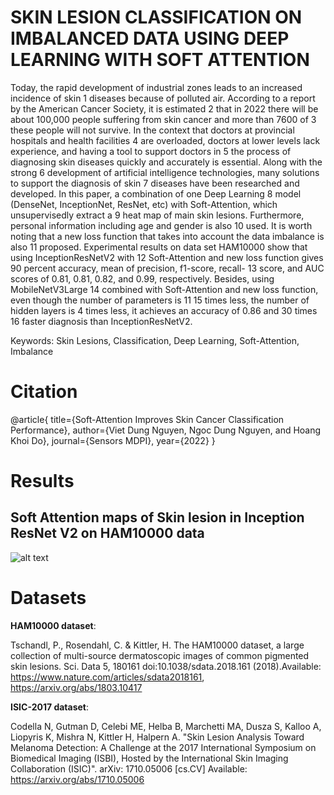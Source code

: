 # SKIN LESION CLASSIFICATION ON IMBALANCED DATA USING DEEP LEARNING WITH SOFT ATTENTION

Today, the rapid development of industrial zones leads to an increased incidence of skin 1
diseases because of polluted air. According to a report by the American Cancer Society, it is estimated 2
that in 2022 there will be about 100,000 people suffering from skin cancer and more than 7600 of 3
these people will not survive. In the context that doctors at provincial hospitals and health facilities 4
are overloaded, doctors at lower levels lack experience, and having a tool to support doctors in 5
the process of diagnosing skin diseases quickly and accurately is essential. Along with the strong 6
development of artificial intelligence technologies, many solutions to support the diagnosis of skin 7
diseases have been researched and developed. In this paper, a combination of one Deep Learning 8
model (DenseNet, InceptionNet, ResNet, etc) with Soft-Attention, which unsupervisedly extract a 9
heat map of main skin lesions. Furthermore, personal information including age and gender is also 10
used. It is worth noting that a new loss function that takes into account the data imbalance is also 11
proposed. Experimental results on data set HAM10000 show that using InceptionResNetV2 with 12
Soft-Attention and new loss function gives 90 percent accuracy, mean of precision, f1-score, recall- 13
score, and AUC scores of 0.81, 0.81, 0.82, and 0.99, respectively. Besides, using MobileNetV3Large 14
combined with Soft-Attention and new loss function, even though the number of parameters is 11 15
times less, the number of hidden layers is 4 times less, it achieves an accuracy of 0.86 and 30 times 16
faster diagnosis than InceptionResNetV2.

Keywords: Skin Lesions, Classification, Deep Learning, Soft-Attention, Imbalance

# Citation
@article{
  title={Soft-Attention Improves Skin Cancer Classification Performance},
  author={Viet Dung Nguyen, Ngoc Dung Nguyen, and Hoang Khoi Do},
  journal={Sensors MDPI},
  year={2022}
}

# Results
## Soft Attention maps of Skin lesion in Inception ResNet V2 on HAM10000 data
![alt text](https://github.com/ScaleMind-C9308A/Skin-Disease-Detection-HAM100000/MDPI/sensors-1915564/Definitions/ROC/denvsirv2.png?raw=true)

# Datasets

**HAM10000  dataset**:

Tschandl, P., Rosendahl, C. & Kittler, H. The HAM10000 dataset, a large collection of multi-source dermatoscopic images of common pigmented skin lesions. 
Sci. Data 5, 180161 doi:10.1038/sdata.2018.161 (2018).Available: https://www.nature.com/articles/sdata2018161, https://arxiv.org/abs/1803.10417

**ISIC-2017 dataset**:

Codella N, Gutman D, Celebi ME, Helba B, Marchetti MA, Dusza S, Kalloo A, Liopyris K, Mishra N, Kittler H, Halpern A. 
"Skin Lesion Analysis Toward Melanoma Detection: A Challenge at the 2017 International Symposium on Biomedical Imaging (ISBI), 
Hosted by the International Skin Imaging Collaboration (ISIC)". arXiv: 1710.05006 [cs.CV] Available: https://arxiv.org/abs/1710.05006 

